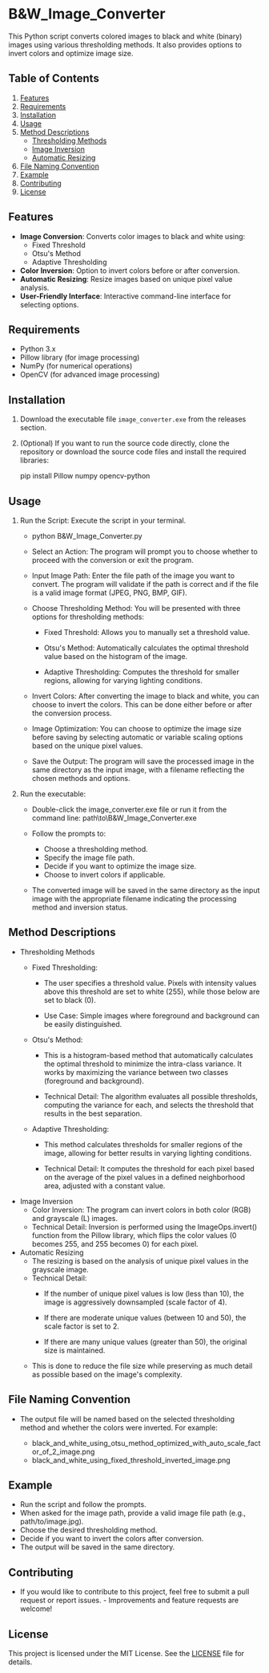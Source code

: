 # B&W_Image_Converter

This Python script converts colored images to black and white (binary) images using various thresholding methods. It also provides options to invert colors and optimize image size.

## Table of Contents

1. [Features](#features)
2. [Requirements](#requirements)
3. [Installation](#installation)
4. [Usage](#usage)
5. [Method Descriptions](#method-descriptions)
   - [Thresholding Methods](#thresholding-methods)
   - [Image Inversion](#image-inversion)
   - [Automatic Resizing](#automatic-resizing)
6. [File Naming Convention](#file-naming-convention)
7. [Example](#example)
8. [Contributing](#contributing)
9. [License](#license)

## Features

- **Image Conversion**: Converts color images to black and white using:
  - Fixed Threshold
  - Otsu's Method
  - Adaptive Thresholding
- **Color Inversion**: Option to invert colors before or after conversion.
- **Automatic Resizing**: Resize images based on unique pixel value analysis.
- **User-Friendly Interface**: Interactive command-line interface for selecting options.

## Requirements

- Python 3.x
- Pillow library (for image processing)
- NumPy (for numerical operations)
- OpenCV (for advanced image processing)

## Installation
1. Download the executable file `image_converter.exe` from the releases section.
2. (Optional) If you want to run the source code directly, clone the repository or download the source code files and install the required libraries:

   pip install Pillow numpy opencv-python


## Usage
1. Run the Script: Execute the script in your terminal.
    - python B&W_Image_Converter.py
    - Select an Action: The program will prompt you to choose whether to proceed with the conversion or exit the program.

    - Input Image Path: Enter the file path of the image you want to convert. The program will validate if the path is correct and if the file is a valid image format (JPEG, PNG, BMP, GIF).

    - Choose Thresholding Method: You will be presented with three options for thresholding methods:

        - Fixed Threshold: Allows you to manually set a threshold value.
        - Otsu's Method: Automatically calculates the optimal threshold value based on the histogram of the image.

        - Adaptive Thresholding: Computes the threshold for smaller regions, allowing for varying lighting conditions.

    - Invert Colors: After converting the image to black and white, you can choose to invert the colors. This can be done either before or after the conversion process.

    - Image Optimization: You can choose to optimize the image size before saving by selecting automatic or variable scaling options based on the unique pixel values.

    - Save the Output: The program will save the processed image in the same directory as the input image, with a filename reflecting the chosen methods and options.

 2. Run the executable:
    - Double-click the image_converter.exe file or run it from the command line:
        path\to\B&W_Image_Converter.exe
    


    - Follow the prompts to:

        - Choose a thresholding method.
        - Specify the image file path.
        - Decide if you want to optimize the image size.
        - Choose to invert colors if applicable.
    - The converted image will be saved in the same directory as the input image with the appropriate filename indicating the processing method and inversion status.

## Method Descriptions
- Thresholding Methods
    - Fixed Thresholding:

        - The user specifies a threshold value. Pixels with intensity values above this threshold are set to white (255), while those below are set to black (0).

        - Use Case: Simple images where foreground and background can be easily distinguished.
    - Otsu's Method:

        - This is a histogram-based method that automatically calculates the optimal threshold to minimize the intra-class variance. It works by maximizing the variance between two classes (foreground and background).

        - Technical Detail: The algorithm evaluates all possible thresholds, computing the variance for each, and selects the threshold that results in the best separation.
    - Adaptive Thresholding:

        - This method calculates thresholds for smaller regions of the image, allowing for better results in varying lighting conditions.

        - Technical Detail: It computes the threshold for each pixel based on the average of the pixel values in a defined neighborhood area, adjusted with a constant value.
- Image Inversion
    - Color Inversion: The program can invert colors in both color (RGB) and grayscale (L) images.
    - Technical Detail: Inversion is performed using the ImageOps.invert() function from the Pillow library, which flips the color values (0 becomes 255, and 255 becomes 0) for each pixel.
- Automatic Resizing
    - The resizing is based on the analysis of unique pixel values in the grayscale image.
    - Technical Detail:
        - If the number of unique pixel values is low (less than 10), the image is aggressively downsampled (scale factor of 4).
        
        - If there are moderate unique values (between 10 and 50), the scale factor is set to 2.
        - If there are many unique values (greater than 50), the original size is maintained.
    - This is done to reduce the file size while preserving as much detail as possible based on the image's complexity.
## File Naming Convention
- The output file will be named based on the selected thresholding method and whether the colors were inverted. For example:

    - black_and_white_using_otsu_method_optimized_with_auto_scale_factor_of_2_image.png
    - black_and_white_using_fixed_threshold_inverted_image.png
## Example
- Run the script and follow the prompts.
- When asked for the image path, provide a valid image file path (e.g., path/to/image.jpg).
- Choose the desired thresholding method.
- Decide if you want to invert the colors after conversion.
- The output will be saved in the same directory.

## Contributing
- If you would like to contribute to this project, feel free to submit a pull request or report issues. - Improvements and feature requests are welcome!


## License

This project is licensed under the MIT License. See the [LICENSE](LICENSE) file for details.